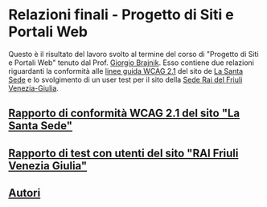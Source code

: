 # Relazioni finali - Progetto di Siti e Portali Web

Questo è il risultato del lavoro svolto al termine del corso di "Progetto di Siti e Portali Web" tenuto dal Prof. [Giorgio Brajnik](https://users.dimi.uniud.it/~giorgio.brajnik/). Esso contiene due relazioni riguardanti la conformità alle [linee guida WCAG 2.1](https://www.w3.org/TR/WCAG21/) del sito de [La Santa Sede](http://w2.vatican.va) e lo svolgimento di un user test per il sito della [Sede Rai del Friuli Venezia-Giulia](https://sedefvg.rai.it).

## [Rapporto di conformità WCAG 2.1 del sito "La Santa Sede"](wcag_vatican_introduzione.md)

## [Rapporto di test con utenti del sito "RAI Friuli Venezia Giulia"](ut_sedefvg_introduzione.md)

## [Autori](AUTHORS.md)
